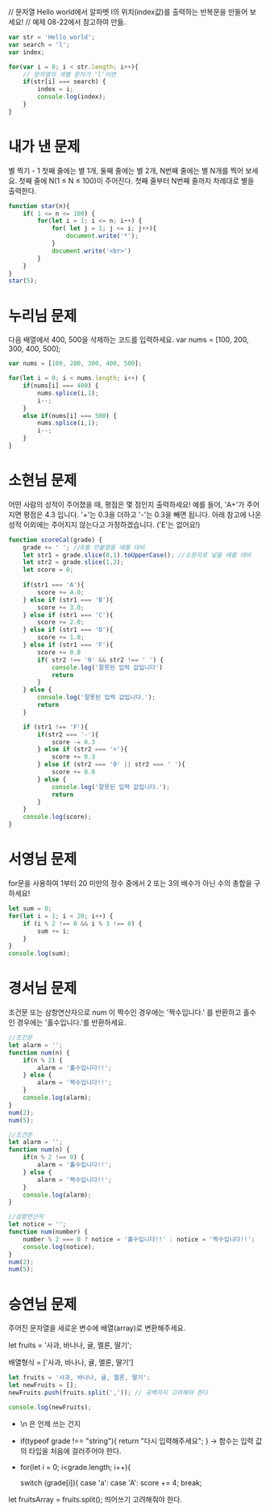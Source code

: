 // 문자열 Hello world에서 알파벳 l의 위치(index값)를 출력하는 반복문을 만들어 보세요!
// 예제 08-22에서 참고하여 만듦.

```js
var str = 'Hello world';
var search = 'l';
var index;

for(var i = 0; i < str.length; i++){
    // 문자열의 개별 문자가 'l'이면
    if(str[i] === search) {
        index = i;
        console.log(index);
    }
}
```

# 내가 낸 문제
별 찍기 - 1
첫째 줄에는 별 1개, 둘째 줄에는 별 2개, N번째 줄에는 별 N개를 찍어 보세요.
첫째 줄에 N(1 ≤ N ≤ 100)이 주어진다.
첫째 줄부터 N번째 줄까지 차례대로 별을 출력한다.

```js
function star(n){
    if( 1 <= n <= 100) {
        for(let i = 1; i <= n; i++) {
            for( let j = 1; j <= i; j++){
                document.write('*');
            }
            document.write('<br>')
        }
    }
}
star(5);
```

# 누리님 문제
다음 배열에서 400, 500을 삭제하는 코드를 입력하세요.
var nums = [100, 200, 300, 400, 500];
```js
var nums = [100, 200, 300, 400, 500];

for(let i = 0; i < nums.length; i++) {
    if(nums[i] === 400) {
        nums.splice(i,1);
        i--;
    }
    else if(nums[i] === 500) {
        nums.splice(i,1);
        i--;
    }
}
```

# 소현님 문제
어떤 사람의 성적이 주어졌을 때, 평점은 몇 점인지 출력하세요!
예를 들어, 'A+'가 주어지면 평점은 4.3 입니다. '+'는 0.3을 더하고 '-'는 0.3을 빼면 됩니다. 
아래 참고에 나온 성적 이외에는 주어지지 않는다고 가정하겠습니다. ('E'는 없어요!)
```js
function scoreCal(grade) {
    grade += ' '; //0를 안붙였을 때를 대비
    let str1 = grade.slice(0,1).toUpperCase(); //소문자로 넣을 때를 대비
    let str2 = grade.slice(1,2);
    let score = 0;
    
    if(str1 === 'A'){
        score += 4.0;
    } else if (str1 === 'B'){
        score += 3.0;
    } else if (str1 === 'C'){
        score += 2.0;
    } else if (str1 === 'D'){
        score += 1.0;
    } else if (str1 === 'F'){
        score += 0.0
        if( str2 !== '0' && str2 !== ' ') {
            console.log('잘못된 입력 값입니다')
            return
        }
    } else {
        console.log('잘못된 입력 값입니다.');
        return 
    }

    if (str1 !== 'F'){
        if(str2 === '-'){
            score -= 0.3
        } else if (str2 === '+'){
            score += 0.3
        } else if (str2 === '0' || str2 === ' '){
            score += 0.0
        } else {
            console.log('잘못된 입력 값입니다.');
            return 
        }
    }
    console.log(score);
}
```

# 서영님 문제 
for문을 사용하여 1부터 20 미만의 정수 중에서 2 또는 3의 배수가 아닌 수의 총합을 구하세요!

```js
let sum = 0;
for(let i = 1; i < 20; i++) {
    if (i % 2 !== 0 && i % 3 !== 0) {
        sum += i;
    }
}
console.log(sum);
```
# 경서님 문제
조건문 또는 삼항연산자으로 num 이 짝수인 경우에는 '짝수입니다.' 를 반환하고 홀수인 경우에는 '홀수입니다.'를 반환하세요.
```js
//조건문
let alarm = '';
function num(n) {
    if(n % 2) {
        alarm = '홀수입니다!!';
    } else {
        alarm = '짝수입니다!!';
    }
    console.log(alarm);
}
num(2);
num(5);

//조건문
let alarm = '';
function num(n) {
    if(n % 2 !== 0) {
        alarm = '홀수입니다!!';
    } else {
        alarm = '짝수입니다!!';
    }
    console.log(alarm);
}

//삼항연산자
let notice = '';
function num(number) {
    number % 2 === 0 ? notice = '홀수입니다!!' : notice = '짝수입니다!!';
    console.log(notice);
}
num(2);
num(5);
```

# 승연님 문제

주어진 문자열을 새로운 변수에 배열(array)로 변환해주세요.

let fruits = '사과, 바나나, 귤, 멜론, 딸기';

배열형식 = ['사과, 바나나, 귤, 멜론, 딸기']
```js
let fruits = '사과, 바나나, 귤, 멜론, 딸기'; 
let newFruits = [];
newFruits.push(fruits.split(',')); // 공백까지 고려해야 한다

console.log(newFruits);
```

- \n 은 언제 쓰는 건지
- if(typeof grade !== "string"){
        return "다시 입력해주세요";
    } 
-> 함수는 입력 값의 타입을 처음에 걸러주어야 한다. 

- for(let i = 0; i<grade.length; i++){

  switch (grade[i]){
    case 'a': case 'A':
      score += 4;
      break;
   
let fruitsArray = fruits.split();
띄어쓰기 고려해줘야 한다.
